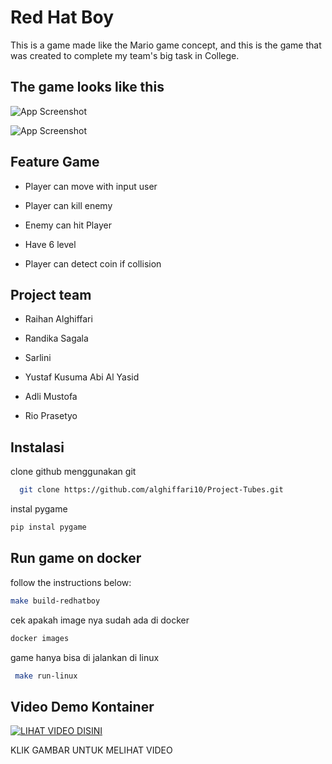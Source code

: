 
# Red Hat Boy 

This is a game made like the Mario game concept, and this is the game that was created to complete my team's big task in College.


## The game looks like this

![App Screenshot](https://raw.githubusercontent.com/alghiffari10/Project-Tubes/main/screenshot/level_screen.png)

![App Screenshot](https://github.com/alghiffari10/Project-Tubes/blob/main/screenshot/overworld_screen.png?raw=true)


## Feature Game

- Player can move with input user

- Player can kill enemy

- Enemy can hit Player

- Have 6 level

- Player can detect coin if collision


## Project team

- Raihan Alghiffari

- Randika Sagala

- Sarlini

- Yustaf Kusuma Abi Al Yasid

- Adli Mustofa

- Rio Prasetyo

## Instalasi

clone github menggunakan git

```bash
  git clone https://github.com/alghiffari10/Project-Tubes.git
```
instal pygame
```bash
pip instal pygame
```

## Run game on docker
follow the instructions below:
```bash
make build-redhatboy
```
cek apakah image nya sudah ada di docker 
```bash
docker images
```
game hanya bisa di jalankan di linux 
```bash
 make run-linux
```

## Video Demo Kontainer

[![LIHAT VIDEO DISINI](http://img.youtube.com/vi/rDG8WafzwIo/0.jpg)](https://www.youtube.com/watch?v=rDG8WafzwIo)

KLIK GAMBAR UNTUK MELIHAT VIDEO
